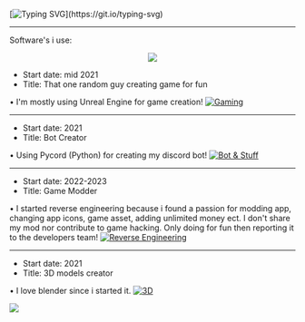 [![Typing SVG](https://readme-typing-svg.demolab.com?font=Slabo+27px&size=30&pause=1000&color=F7F7F7&center=true&vCenter=true&random=false&width=435&lines=Hello+there!;I'm+Ervan.;A+Reverse+Engineer+%26+Programmer!;So+scroll+down+to+find+out!)](https://git.io/typing-svg)

-- --  -- -- -- -- -- -- -- -- -- --

Software's i use:
<p align="center">
  <a href="https://skillicons.dev">
    <img src="https://skillicons.dev/icons?i=blender,figma,vscode,unreal,robloxstudio" />
  </a>
</p>

- Start date: mid 2021
- Title: That one random guy creating game for fun

• I'm mostly using Unreal Engine for game creation! 
[![Gaming](https://skillicons.dev/icons?i=unreal)](https://skillicons.dev)

-- --  -- -- -- -- -- -- -- -- -- --

- Start date: 2021
- Title: Bot Creator

• Using Pycord (Python) for creating my discord bot!
[![Bot & Stuff](https://skillicons.dev/icons?i=py)](https://skillicons.dev)

-- --  -- -- -- -- -- -- -- -- -- --

- Start date: 2022-2023
- Title: Game Modder

• I started reverse engineering because i found a passion for modding app, changing app icons, game asset, adding unlimited money ect. I don't share my mod nor contribute to game hacking. Only doing for fun then reporting it to the developers team!
[![Reverse Engineering](https://skillicons.dev/icons?i=androidstudio)](https://skillicons.dev)

-- --  -- -- -- -- -- -- -- -- -- --

- Start date: 2021
- Title: 3D models creator

• I love blender since i started it. [![3D](https://skillicons.dev/icons?i=blender)](https://skillicons.dev)


![](https://komarev.com/ghpvc/?username=34-4&style=flat)
